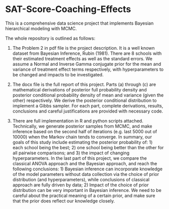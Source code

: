 # SAT-Score-Coaching-Effects
This is a comprehensive data science project that implements Bayesian hierarchical modeling with MCMC.

The whole repository is outlined as follows:
1. The Problem 2 in pdf file is the project description. It is a well known dataset from Bayesian Inference, Rubin (1981). There are 8 schools with their estimated treatment effects as well as the standard errors. We assume a Normal and Inverse Gamma conjugate prior for the mean and variance of treatment effect terms respectively, with hyperparameters to be changed and impacts to be investigated.

2. The docx file is the full report of this project. Parts (a) through (c) are mathematical derivations of posterior full probability density and posterior conditional probability density of mean and variance (given the other) respectively. We derive the posterior conditional distribution to implement a Gibbs sampler. For each part, complete derivations, results, conclusions and careful justifications are provided with necessary code.

3. There are full implementation in R and python scripts attached. Technically, we generate posterior samples from MCMC, and make inference based on the second half of iterations (e.g. last 5000 out of 10000) when the Markov chain tends to converge. In summary, our goals of this study include estimating the posterior probability of: 1) each school being the best; 2) one school being better than the other for all pairwise comparisons; and 3) the impact of changing hyperparameters. In the last part of this project, we compare the classical ANOVA approach and the Bayesian approach, and reach the following conclusions: 1) Bayesian inference can incorporate knowledge of the model parameters without data collection via the choice of prior distribution (and hyperparameters), while conclusions of classical approach are fully driven by data; 2) Impact of the choice of prior distribution can be very important in Bayesian inference. We need to be careful about the practical meaning of a certain prior, and make sure that the prior does reflect our knowledge closely.
